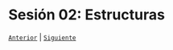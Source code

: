 # Sesión 02: Estructuras

[`Anterior`](../Sesión-01/Readme.md) | [`Siguiente`](../Sesión-03/Readme.md)
